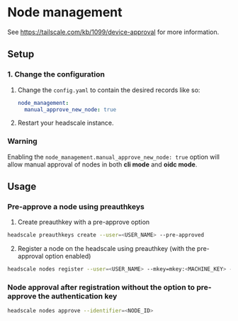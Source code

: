 # Node management

See https://tailscale.com/kb/1099/device-approval for more information.

## Setup

### 1. Change the configuration

1. Change the `config.yaml` to contain the desired records like so:

   ```yaml
   node_management:
     manual_approve_new_node: true
   ```

2. Restart your headscale instance.

### Warning
Enabling the `node_management.manual_approve_new_node: true` option will allow manual approval of nodes in both **cli mode** and **oidc mode**.

## Usage

### Pre-approve a node using preauthkeys

1. Create preauthkey with a pre-approve option

```bash
headscale preauthkeys create --user=<USER_NAME> --pre-approved
```

2. Register a node on the headscale using preauthkey (with the pre-approval option enabled)

```bash
headscale nodes register --user=<USER_NAME> --mkey=mkey:<MACHINE_KEY> --auth-key=<PREAUTHKEY_PRE_APPROVED>
```

### Node approval after registration without the option to pre-approve the authentication key

```bash
headscale nodes approve --identifier=<NODE_ID>
```